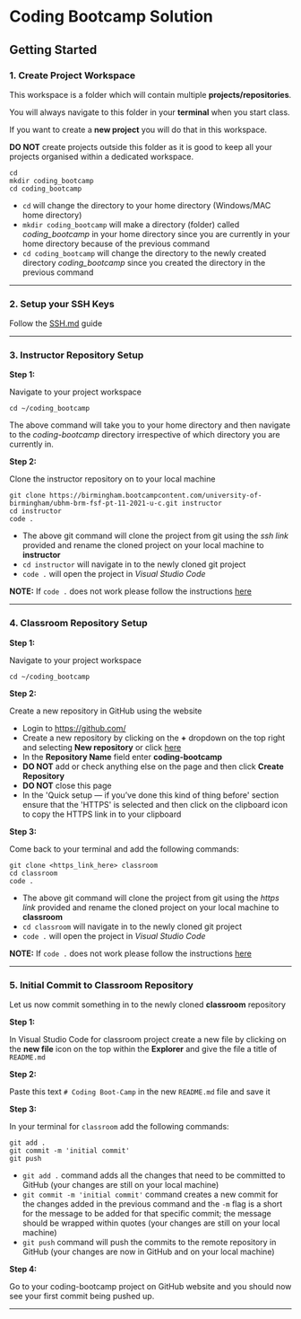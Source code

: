 # Coding Bootcamp Solution

## Getting Started

### 1. Create Project Workspace

This workspace is a folder which will contain multiple **projects/repositories**.

You will always navigate to this folder in your **terminal** when you start class.

If you want to create a **new project** you will do that in this workspace.

**DO NOT** create projects outside this folder as it is good to keep all your projects organised within a dedicated workspace.

```
cd
mkdir coding_bootcamp
cd coding_bootcamp
```

- `cd` will change the directory to your home directory (Windows/MAC home directory)
- `mkdir coding_bootcamp` will make a directory (folder) called _coding_bootcamp_ in your home directory since you are currently in your home directory because of the previous command
- `cd coding_bootcamp` will change the directory to the newly created directory _coding_bootcamp_ since you created the directory in the previous command

---

### 2. Setup your SSH Keys

Follow the [SSH.md](./SSH.md) guide

---

### 3. Instructor Repository Setup

**Step 1:**

Navigate to your project workspace

```
cd ~/coding_bootcamp
```

The above command will take you to your home directory and then navigate to the _coding-bootcamp_ directory irrespective of which directory you are currently in.

**Step 2:**

Clone the instructor repository on to your local machine

```
git clone https://birmingham.bootcampcontent.com/university-of-birmingham/ubhm-brm-fsf-pt-11-2021-u-c.git instructor
cd instructor
code .
```

- The above git command will clone the project from git using the _ssh link_ provided and rename the cloned project on your local machine to **instructor**
- `cd instructor` will navigate in to the newly cloned git project
- `code .` will open the project in _Visual Studio Code_

**NOTE:** If `code .` does not work please follow the instructions [here](https://code.visualstudio.com/docs/setup/mac#_launching-from-the-command-line)

---

### 4. Classroom Repository Setup

**Step 1:**

Navigate to your project workspace

```
cd ~/coding_bootcamp
```

**Step 2:**

Create a new repository in GitHub using the website

- Login to https://github.com/
- Create a new repository by clicking on the **+** dropdown on the top right and selecting **New repository** or click [here](https://github.com/new)
- In the **Repository Name** field enter **coding-bootcamp**
- **DO NOT** add or check anything else on the page and then click **Create Repository**
- **DO NOT** close this page
- In the 'Quick setup — if you’ve done this kind of thing before' section ensure that the 'HTTPS' is selected and then click on the clipboard icon to copy the HTTPS link in to your clipboard

**Step 3:**

Come back to your terminal and add the following commands:

```
git clone <https_link_here> classroom
cd classroom
code .
```

- The above git command will clone the project from git using the _https link_ provided and rename the cloned project on your local machine to **classroom**
- `cd classroom` will navigate in to the newly cloned git project
- `code .` will open the project in _Visual Studio Code_

**NOTE:** If `code .` does not work please follow the instructions [here](https://code.visualstudio.com/docs/setup/mac#_launching-from-the-command-line)

---

### 5. Initial Commit to Classroom Repository

Let us now commit something in to the newly cloned **classroom** repository

**Step 1:**

In Visual Studio Code for classroom project create a new file by clicking on the **new file** icon on the top within the **Explorer** and give the file a title of `README.md`

**Step 2:**

Paste this text `# Coding Boot-Camp` in the new `README.md` file and save it

**Step 3:**

In your terminal for `classroom` add the following commands:

```
git add .
git commit -m 'initial commit'
git push
```

- `git add .` command adds all the changes that need to be committed to GitHub (your changes are still on your local machine)
- `git commit -m 'initial commit'` command creates a new commit for the changes added in the previous command and the `-m` flag is a short for the message to be added for that specific commit; the message should be wrapped within quotes (your changes are still on your local machine)
- `git push` command will push the commits to the remote repository in GitHub (your changes are now in GitHub and on your local machine)

**Step 4:**

Go to your coding-bootcamp project on GitHub website and you should now see your first commit being pushed up.

---
